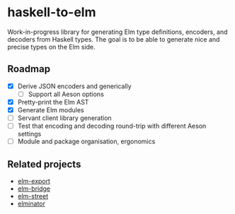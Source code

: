 # haskell-to-elm

Work-in-progress library for generating Elm type definitions, encoders, and
decoders from Haskell types. The goal is to be able to generate nice and
precise types on the Elm side.

## Roadmap

- [x] Derive JSON encoders and generically
  - [ ] Support all Aeson options
- [x] Pretty-print the Elm AST
- [x] Generate Elm modules
- [ ] Servant client library generation
- [ ] Test that encoding and decoding round-trip with different Aeson settings
- [ ] Module and package organisation, ergonomics

## Related projects

- [elm-export](http://hackage.haskell.org/package/elm-export)
- [elm-bridge](http://hackage.haskell.org/package/elm-bridge)
- [elm-street](http://hackage.haskell.org/package/elm-street)
- [elminator](https://github.com/sras/elminator)
